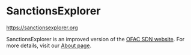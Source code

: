 # SanctionsExplorer
https://sanctionsexplorer.org

SanctionsExplorer is an improved version of the [OFAC SDN website](sanctionssearch.ofac.treas.gov).  For more details, visit our [About page](sanctionsexplorer.org/about).
